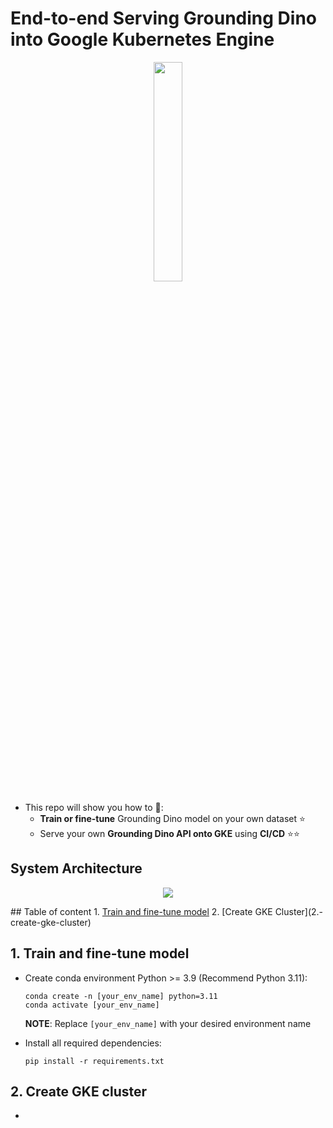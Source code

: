 # End-to-end Serving Grounding Dino into Google Kubernetes Engine
<p align="center">
  <img src="https://github.com/duongnguyen-dev/serving_grounding_dino/blob/main/assets/grounding_dino_image.png" width="30%" height="30%"/>
</p>

- This repo will show you how to 📖:
  - **Train or fine-tune** Grounding Dino model on your own dataset ⭐
  - Serve your own **Grounding Dino API onto GKE** using **CI/CD** ⭐⭐

## System Architecture
<p align="center">
  <img src="https://github.com/duongnguyen-dev/serving_grounding_dino/blob/main/assets/system_architecture.png" />
</p>
## Table of content
1. <a href="#1.-train-and-fine-tune-model" color="blue">Train and fine-tune model</a>
2. [Create GKE Cluster](2.-create-gke-cluster)

## 1. Train and fine-tune model
- Create conda environment Python >= 3.9 (Recommend Python 3.11):
  ```
  conda create -n [your_env_name] python=3.11
  conda activate [your_env_name]
  ```
  **NOTE**: Replace `[your_env_name]` with your desired environment name
  
- Install all required dependencies:
  ```
  pip install -r requirements.txt
  ```

## 2. Create GKE cluster
- 
